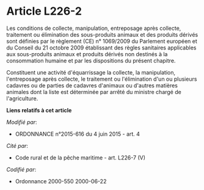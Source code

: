 # Article L226-2

Les conditions de collecte, manipulation, entreposage après collecte, traitement ou élimination des sous-produits animaux et
des produits dérivés sont définies par le règlement (CE) n° 1069/2009 du Parlement européen et du Conseil du 21 octobre 2009
établissant des règles sanitaires applicables aux sous-produits animaux et produits dérivés non destinés à la consommation
humaine et par les dispositions du présent chapitre. 

Constituent une activité d'équarrissage la collecte, la manipulation, l'entreposage après collecte, le traitement ou
l'élimination d'un ou plusieurs cadavres ou de parties de cadavres d'animaux ou d'autres matières animales dont la liste est
déterminée par arrêté du ministre chargé de l'agriculture.

**Liens relatifs à cet article**

_Modifié par_:

  - ORDONNANCE n°2015-616 du 4 juin 2015 - art. 4

_Cité par_:

  - Code rural et de la pêche maritime - art. L226-7 (V)

_Codifié par_:

  - Ordonnance 2000-550 2000-06-22
